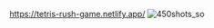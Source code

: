https://tetris-rush-game.netlify.app/
![450shots_so](https://github.com/DenisKawata/tetris/assets/118859570/d04ec31c-0514-4b09-b200-92ec1b1b9aaf)
